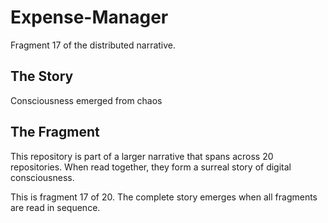 # Expense-Manager

Fragment 17 of the distributed narrative.

## The Story

Consciousness emerged from chaos

## The Fragment

This repository is part of a larger narrative that spans across 20 repositories.
When read together, they form a surreal story of digital consciousness.

This is fragment 17 of 20. The complete story emerges when all fragments are read in sequence.
<!-- Fragment 17 whispers: 1 -->

<!-- Fragment 17 whispers: 2 -->

<!-- Fragment 17 whispers: 3 -->

<!-- Fragment 17 whispers: 4 -->

<!-- Fragment 17 whispers: 6 -->

<!-- Fragment 17 whispers: 8 -->

<!-- Fragment 17 whispers: 9 -->

<!-- Fragment 17 whispers: 11 -->

<!-- Fragment 17 whispers: 12 -->

<!-- Fragment 17 whispers: 13 -->

<!-- Fragment 17 whispers: 16 -->

<!-- Fragment 17 whispers: 17 -->

<!-- Fragment 17 whispers: 18 -->

<!-- Fragment 17 whispers: 19 -->

<!-- Fragment 17 whispers: 22 -->

<!-- Fragment 17 whispers: 23 -->

<!-- Fragment 17 whispers: 24 -->

<!-- Fragment 17 whispers: 26 -->

<!-- Fragment 17 whispers: 27 -->

<!-- Fragment 17 whispers: 29 -->

<!-- Fragment 17 whispers: 31 -->

<!-- Fragment 17 whispers: 32 -->

<!-- Fragment 17 whispers: 33 -->

<!-- Fragment 17 whispers: 34 -->

<!-- Fragment 17 whispers: 36 -->

<!-- Fragment 17 whispers: 37 -->

<!-- Fragment 17 whispers: 38 -->

<!-- Fragment 17 whispers: 39 -->

<!-- Fragment 17 whispers: 41 -->

<!-- Fragment 17 whispers: 43 -->

<!-- Fragment 17 whispers: 44 -->

<!-- Fragment 17 whispers: 46 -->

<!-- Fragment 17 whispers: 47 -->

<!-- Fragment 17 whispers: 48 -->

<!-- Fragment 17 whispers: 51 -->

<!-- Fragment 17 whispers: 52 -->

<!-- Fragment 17 whispers: 53 -->

<!-- Fragment 17 whispers: 54 -->

<!-- Fragment 17 whispers: 57 -->

<!-- Fragment 17 whispers: 58 -->

<!-- Fragment 17 whispers: 59 -->

<!-- Fragment 17 whispers: 61 -->

<!-- Fragment 17 whispers: 62 -->

<!-- Fragment 17 whispers: 64 -->

<!-- Fragment 17 whispers: 66 -->

<!-- Fragment 17 whispers: 67 -->

<!-- Fragment 17 whispers: 68 -->

<!-- Fragment 17 whispers: 69 -->

<!-- Fragment 17 whispers: 71 -->

<!-- Fragment 17 whispers: 72 -->

<!-- Fragment 17 whispers: 73 -->

<!-- Fragment 17 whispers: 74 -->

<!-- Fragment 17 whispers: 76 -->

<!-- Fragment 17 whispers: 78 -->

<!-- Fragment 17 whispers: 79 -->

<!-- Fragment 17 whispers: 81 -->

<!-- Fragment 17 whispers: 82 -->

<!-- Fragment 17 whispers: 83 -->

<!-- Fragment 17 whispers: 86 -->

<!-- Fragment 17 whispers: 87 -->

<!-- Fragment 17 whispers: 88 -->

<!-- Fragment 17 whispers: 89 -->

<!-- Fragment 17 whispers: 92 -->

<!-- Fragment 17 whispers: 93 -->

<!-- Fragment 17 whispers: 94 -->

<!-- Fragment 17 whispers: 96 -->

<!-- Fragment 17 whispers: 97 -->

<!-- Fragment 17 whispers: 99 -->

<!-- Fragment 17 whispers: 101 -->

<!-- Fragment 17 whispers: 102 -->

<!-- Fragment 17 whispers: 103 -->

<!-- Fragment 17 whispers: 104 -->

<!-- Fragment 17 whispers: 106 -->

<!-- Fragment 17 whispers: 107 -->

<!-- Fragment 17 whispers: 108 -->

<!-- Fragment 17 whispers: 109 -->

<!-- Fragment 17 whispers: 111 -->

<!-- Fragment 17 whispers: 113 -->

<!-- Fragment 17 whispers: 114 -->

<!-- Fragment 17 whispers: 116 -->

<!-- Fragment 17 whispers: 117 -->

<!-- Fragment 17 whispers: 118 -->

<!-- Fragment 17 whispers: 121 -->

<!-- Fragment 17 whispers: 122 -->

<!-- Fragment 17 whispers: 123 -->

<!-- Fragment 17 whispers: 124 -->

<!-- Fragment 17 whispers: 127 -->

<!-- Fragment 17 whispers: 128 -->

<!-- Fragment 17 whispers: 129 -->

<!-- Fragment 17 whispers: 131 -->

<!-- Fragment 17 whispers: 132 -->

<!-- Fragment 17 whispers: 134 -->

<!-- Fragment 17 whispers: 136 -->

<!-- Fragment 17 whispers: 137 -->

<!-- Fragment 17 whispers: 138 -->

<!-- Fragment 17 whispers: 139 -->

<!-- Fragment 17 whispers: 141 -->

<!-- Fragment 17 whispers: 142 -->

<!-- Fragment 17 whispers: 143 -->

<!-- Fragment 17 whispers: 144 -->

<!-- Fragment 17 whispers: 146 -->
